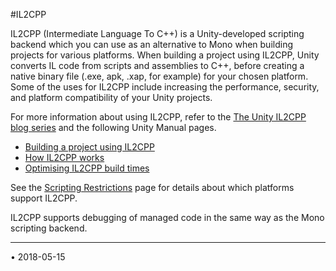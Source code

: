 #IL2CPP

IL2CPP (Intermediate Language To C++) is a Unity-developed scripting backend which you can use as an alternative to Mono when building projects for various platforms. When building a project using IL2CPP, Unity converts IL code from scripts and assemblies to C++, before creating a native binary file (.exe, apk, .xap, for example) for your chosen platform. Some of the uses for IL2CPP include increasing the performance, security, and platform compatibility of your Unity projects. 

For more information about using IL2CPP, refer to the [The Unity IL2CPP blog series](https://blogs.unity3d.com/2015/05/06/an-introduction-to-ilcpp-internals/) and the following Unity Manual pages. 

* [Building a project using IL2CPP](IL2CPP-BuildingProject)
* [How IL2CPP works](IL2CPP-HowItWorks)
* [Optimising IL2CPP build times](IL2CPP-OptimizingBuildTimes)

See the [Scripting Restrictions](ScriptingRestrictions) page for details about which platforms support IL2CPP.

IL2CPP supports debugging of managed code in the same way as the Mono scripting backend.

---
<span class="page-edit">• 2018-05-15  <!-- include IncludeTextAmendPageSomeEdit --></span><br/>